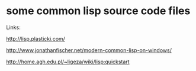 # some common lisp source code files

Links:

http://lisp.plasticki.com/

http://www.jonathanfischer.net/modern-common-lisp-on-windows/

http://home.agh.edu.pl/~ligeza/wiki/lisp:quickstart

